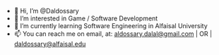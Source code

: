 - 👋 Hi, I’m @Daldossary
- 👀 I’m interested in Game / Software Development
- 🌱 I’m currently learning Software Engineering in Alfaisal University
- 📫 You can reach me on email, at: aldossary.dalal@gmail.com | OR | daldossary@alfaisal.edu

<!---
Daldossary/Daldossary is a ✨ special ✨ repository because its `README.md` (this file) appears on your GitHub profile.
You can click the Preview link to take a look at your changes.
--->
